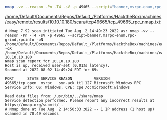 ```bash
nmap -vv --reason -Pn -T4 -sV -p 49665 --script="banner,msrpc-enum,rpc-grind,rpcinfo" -oN "/home/Default/Documents/Repos/Default_/Platforms/HacktheBox/machines/easy/remote/results/10.10.10.180/scans/tcp49665/tcp_49665_rpc_nmap.txt" -oX "/home/Default/Documents/Repos/Default_/Platforms/HacktheBox/machines/easy/remote/results/10.10.10.180/scans/tcp49665/xml/tcp_49665_rpc_nmap.xml" 10.10.10.180
```

[/home/Default/Documents/Repos/Default_/Platforms/HacktheBox/machines/easy/remote/results/10.10.10.180/scans/tcp49665/tcp_49665_rpc_nmap.txt](file:///home/Default/Documents/Repos/Default_/Platforms/HacktheBox/machines/easy/remote/results/10.10.10.180/scans/tcp49665/tcp_49665_rpc_nmap.txt):

```
# Nmap 7.92 scan initiated Tue Aug  2 14:49:23 2022 as: nmap -vv --reason -Pn -T4 -sV -p 49665 --script=banner,msrpc-enum,rpc-grind,rpcinfo -oN /home/Default/Documents/Repos/Default_/Platforms/HacktheBox/machines/easy/remote/results/10.10.10.180/scans/tcp49665/tcp_49665_rpc_nmap.txt -oX /home/Default/Documents/Repos/Default_/Platforms/HacktheBox/machines/easy/remote/results/10.10.10.180/scans/tcp49665/xml/tcp_49665_rpc_nmap.xml 10.10.10.180
Nmap scan report for 10.10.10.180
Host is up, received user-set (0.013s latency).
Scanned at 2022-08-02 14:49:24 EDT for 69s

PORT      STATE SERVICE REASON          VERSION
49665/tcp open  msrpc   syn-ack ttl 127 Microsoft Windows RPC
Service Info: OS: Windows; CPE: cpe:/o:microsoft:windows

Read data files from: /usr/bin/../share/nmap
Service detection performed. Please report any incorrect results at https://nmap.org/submit/ .
# Nmap done at Tue Aug  2 14:50:33 2022 -- 1 IP address (1 host up) scanned in 70.49 seconds

```
